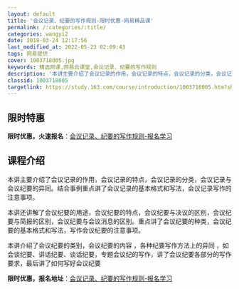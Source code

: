 ```yaml
---
layout: default
title: '会议记录、纪要的写作规则-限时优惠-网易精品课'
permalink: /:categories/:title/
categories: wangyi2
date: 2019-03-24 12:17:56
last_modified_at: 2022-05-23 02:09:43
tags: 网易提供
cover: 1003718005.jpg
keywords: 精选网课,网易云课堂,会议记录、纪要的写作规则
description: '本讲主要介绍了会议记录的作用，会议记录的特点，会议记录的分类，会议记录与会议纪要的异同。结合事例重点讲了会议记录的基本格'
classid: 1003718005
targetlink: https://study.163.com/course/introduction/1003718005.htm?share=1&shareId=1025206652&utm_campaign=share&utm_medium=iphoneShare&utm_source=&utm_u=1025206652
---
```


## 限时特惠

**限时优惠，火速报名**：[会议记录、纪要的写作规则-报名学习](https://study.163.com/course/introduction/1003718005.htm?share=1&shareId=1025206652&utm_campaign=share&utm_medium=iphoneShare&utm_source=&utm_u=1025206652)

## 课程介绍

本讲主要介绍了会议记录的作用，会议记录的特点，会议记录的分类，会议记录与会议纪要的异同。结合事例重点讲了会议记录的基本格式和写法，会议记录写作的注意事项。

本讲还讲解了会议纪要的用途，会议纪要的特点，会议纪要与决议的区别，会议纪要与简报的区别，会议纪要与会议消息的区别。重点讲了会议纪要的种类，会议纪要的基本格式和写法，写作会议纪要的注意事项。

本讲介绍了会议纪要的类别，会议纪要的内容 ，各种纪要写作方法上的异同 ，如会谈纪要、讲话纪要、谈话纪要，专题会议纪的写作，讲了会议纪要各部分的写作要求，最后讲了如何写好会议纪要

**限时优惠，报名地址**：[会议记录、纪要的写作规则-报名学习](https://study.163.com/course/introduction/1003718005.htm?share=1&shareId=1025206652&utm_campaign=share&utm_medium=iphoneShare&utm_source=&utm_u=1025206652)

